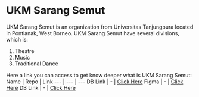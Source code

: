 # UKM Sarang Semut
UKM Sarang Semut is an organization from Universitas Tanjungpura located in Pontianak, West Borneo. UKM Sarang Semut have several divisions, which is:
1. Theatre
2. Music
3. Traditional Dance

Here a link you can access to get know deeper what is UKM Sarang Semut:
 Name | Repo | Link
--- | --- | ---
DB Link | - | [Click Here](https://drive.google.com/file/d/1h25pMsSWy9-2zDL19Utmy9lQn1qEMXXS/view?usp=sharing)
Figma | - | [Click Here](https://www.figma.com/design/7EG2r1RQuMXSaWNyJpIfvm/UKM?node-id=0-1&t=jE0H6EEsgEBqSUuF-0)
DB Link | - | [Click Here](https://drive.google.com/file/d/1h25pMsSWy9-2zDL19Utmy9lQn1qEMXXS/view?usp=sharing)
